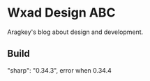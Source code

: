 # Wxad Design ABC

Aragkey's blog about design and development.

## Build

"sharp": "0.34.3", error when 0.34.4